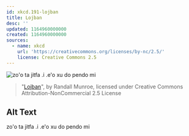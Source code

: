```yaml
---
id: xkcd.191-lojban
title: Lojban
desc: ''
updated: 1164960000000
created: 1164960000000
sources:
  - name: xkcd
    url: 'https://creativecommons.org/licenses/by-nc/2.5/'
    license: Creative Commons 2.5
---
```

![zo'o ta jitfa .i .e'o xu do pendo mi](https://imgs.xkcd.com/comics/lojban.png)
> "[Lojban](https://xkcd.com/191/)", by Randall Munroe, licensed under Creative Commons Attribution-NonCommercial 2.5 License

## Alt Text
zo'o ta jitfa .i .e'o xu do pendo mi
